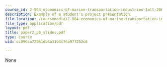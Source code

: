 ```yaml
---
course_id: 2-964-economics-of-marine-transportation-industries-fall-2006
description: Example of a student's project presentation.
file_location: /coursemedia/2-964-economics-of-marine-transportation-industries-fall-2006/cc096ca72961db4a31b4c76a977252c8_paper2_pb_slides.pdf
file_type: application/pdf
layout: pdf
title: paper2_pb_slides.pdf
type: course
uid: cc096ca72961db4a31b4c76a977252c8

---
```

None